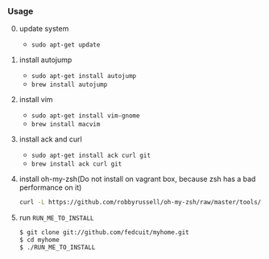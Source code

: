 
### Usage

0. update system
    * `sudo apt-get update`
0. install autojump
    * `sudo apt-get install autojump`
    * `brew install autojump`
2. install vim
    * `sudo apt-get install vim-gnome`
    * `brew install macvim`
3. install ack and curl
    * `sudo apt-get install ack curl git`
    * `brew install ack curl git`
4. install oh-my-zsh(Do not install on vagrant box, because zsh has a bad performance on it)

    ```bash
    curl -L https://github.com/robbyrussell/oh-my-zsh/raw/master/tools/install.sh | sh
    ```

5. run `RUN_ME_TO_INSTALL`

    ```bash
    $ git clone git://github.com/fedcuit/myhome.git
    $ cd myhome
    $ ./RUN_ME_TO_INSTALL
    ```
